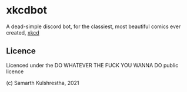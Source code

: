 # xkcdbot
A dead-simple discord bot, for the classiest, most beautiful comics ever created, [xkcd](https://xkcd.com/)

## Licence
Licenced under the DO WHATEVER THE FUCK YOU WANNA DO public licence

(c) Samarth Kulshrestha, 2021
